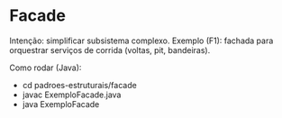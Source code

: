 # Facade

Intenção: simplificar subsistema complexo.
Exemplo (F1): fachada para orquestrar serviços de corrida (voltas, pit, bandeiras).

Como rodar (Java):
- cd padroes-estruturais/facade
- javac ExemploFacade.java
- java ExemploFacade

